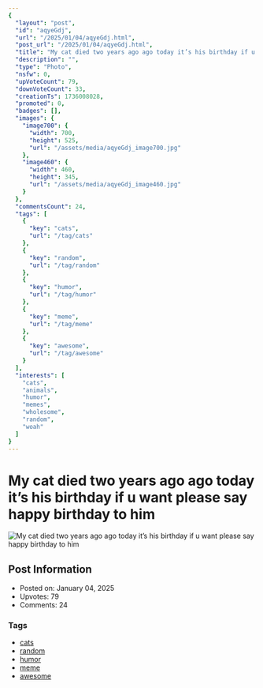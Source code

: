 ```yaml
---
{
  "layout": "post",
  "id": "aqyeGdj",
  "url": "/2025/01/04/aqyeGdj.html",
  "post_url": "/2025/01/04/aqyeGdj.html",
  "title": "My cat died two years ago ago today it’s his birthday if u want please say happy birthday to him",
  "description": "",
  "type": "Photo",
  "nsfw": 0,
  "upVoteCount": 79,
  "downVoteCount": 33,
  "creationTs": 1736008028,
  "promoted": 0,
  "badges": [],
  "images": {
    "image700": {
      "width": 700,
      "height": 525,
      "url": "/assets/media/aqyeGdj_image700.jpg"
    },
    "image460": {
      "width": 460,
      "height": 345,
      "url": "/assets/media/aqyeGdj_image460.jpg"
    }
  },
  "commentsCount": 24,
  "tags": [
    {
      "key": "cats",
      "url": "/tag/cats"
    },
    {
      "key": "random",
      "url": "/tag/random"
    },
    {
      "key": "humor",
      "url": "/tag/humor"
    },
    {
      "key": "meme",
      "url": "/tag/meme"
    },
    {
      "key": "awesome",
      "url": "/tag/awesome"
    }
  ],
  "interests": [
    "cats",
    "animals",
    "humor",
    "memes",
    "wholesome",
    "random",
    "woah"
  ]
}
---
```


# My cat died two years ago ago today it’s his birthday if u want please say happy birthday to him

![My cat died two years ago ago today it’s his birthday if u want please say happy birthday to him](/assets/media/aqyeGdj_image700.jpg)

## Post Information

- Posted on: January 04, 2025
- Upvotes: 79
- Comments: 24

### Tags

- [cats](/tag/cats)
- [random](/tag/random)
- [humor](/tag/humor)
- [meme](/tag/meme)
- [awesome](/tag/awesome)
